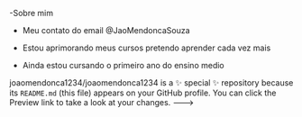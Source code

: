  -Sobre mim
 
- Meu contato do email @JaoMendoncaSouza

- Estou aprimorando meus cursos pretendo aprender cada vez mais

- Ainda estou  cursando o primeiro ano do ensino medio



joaomendonca1234/joaomendonca1234 is a ✨ special ✨ repository because its `README.md` (this file) appears on your GitHub profile.
You can click the Preview link to take a look at your changes.
--->
